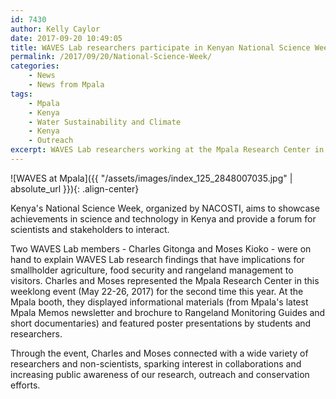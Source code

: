 ```yaml
---
id: 7430
author: Kelly Caylor
date: 2017-09-20 10:49:05
title: WAVES Lab researchers participate in Kenyan National Science Week Exhibition
permalink: /2017/09/20/National-Science-Week/
categories:
    - News
    - News from Mpala
tags:
    - Mpala
    - Kenya
    - Water Sustainability and Climate
    - Kenya
    - Outreach
excerpt: WAVES Lab researchers working at the Mpala Research Center in Kenya were participants in the 6th Annual National Science Week Exhibition at the KICC, in Nairobi.
---
```


![WAVES at Mpala]({{ "/assets/images/index_125_2848007035.jpg" | absolute_url }}){: .align-center}

Kenya's National Science Week, organized by NACOSTI, aims to showcase achievements in science and technology in Kenya and provide a forum for scientists and stakeholders to interact. 

Two WAVES Lab members -  Charles Gitonga and Moses Kioko - were on hand to explain WAVES Lab research findings that have implications for smallholder agriculture, food security and rangeland management to visitors. Charles and Moses represented the Mpala Research Center in this weeklong event (May 22-26, 2017) for the second time this year. At the Mpala booth, they displayed informational materials (from Mpala's latest Mpala Memos newsletter and brochure to Rangeland Monitoring Guides and short documentaries) and featured poster presentations by students and researchers. 

Through the event, Charles and Moses connected with a wide variety of researchers and non-scientists, sparking interest in collaborations and increasing public awareness of our research, outreach and conservation efforts.

